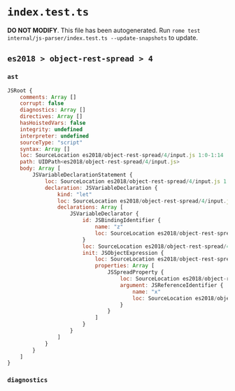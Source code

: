 # `index.test.ts`

**DO NOT MODIFY**. This file has been autogenerated. Run `rome test internal/js-parser/index.test.ts --update-snapshots` to update.

## `es2018 > object-rest-spread > 4`

### `ast`

```javascript
JSRoot {
	comments: Array []
	corrupt: false
	diagnostics: Array []
	directives: Array []
	hasHoistedVars: false
	integrity: undefined
	interpreter: undefined
	sourceType: "script"
	syntax: Array []
	loc: SourceLocation es2018/object-rest-spread/4/input.js 1:0-1:14
	path: UIDPath<es2018/object-rest-spread/4/input.js>
	body: Array [
		JSVariableDeclarationStatement {
			loc: SourceLocation es2018/object-rest-spread/4/input.js 1:0-1:14
			declaration: JSVariableDeclaration {
				kind: "let"
				loc: SourceLocation es2018/object-rest-spread/4/input.js 1:0-1:14
				declarations: Array [
					JSVariableDeclarator {
						id: JSBindingIdentifier {
							name: "z"
							loc: SourceLocation es2018/object-rest-spread/4/input.js 1:4-1:5 (z)
						}
						loc: SourceLocation es2018/object-rest-spread/4/input.js 1:4-1:14
						init: JSObjectExpression {
							loc: SourceLocation es2018/object-rest-spread/4/input.js 1:8-1:14
							properties: Array [
								JSSpreadProperty {
									loc: SourceLocation es2018/object-rest-spread/4/input.js 1:9-1:13
									argument: JSReferenceIdentifier {
										name: "x"
										loc: SourceLocation es2018/object-rest-spread/4/input.js 1:12-1:13 (x)
									}
								}
							]
						}
					}
				]
			}
		}
	]
}
```

### `diagnostics`

```

```
